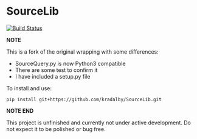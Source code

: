 # SourceLib
[![Build Status](https://drone.fap.no/api/badges/kradalby/talkmoresms/status.svg)](https://drone.fap.no/kradalby/talkmoresms)

**NOTE**

This is a fork of the original wrapping with some differences:

* SourceQuery.py is now Python3 compatible
* There are some test to confirm it
* I have included a setup.py file

To install and use:

    pip install git+https://github.com/kradalby/SourceLib.git

**NOTE END**


This project is unfinished and currently not under active development.
Do not expect it to be polished or bug free.
